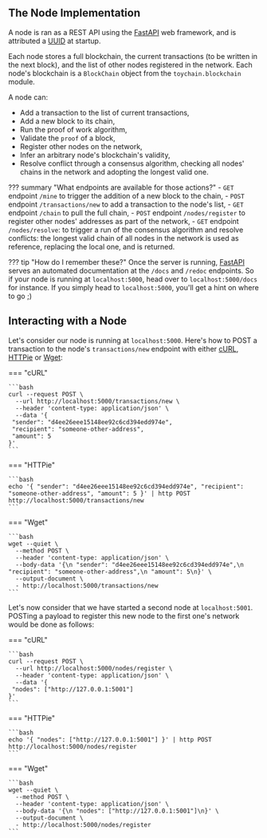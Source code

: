 ## The Node Implementation

A node is ran as a REST API using the [FastAPI] web framework, and is attributed a [UUID][uuid] at startup.

Each node stores a full blockchain, the current transactions (to be written in the next block), and the list of other nodes registered in the network.
Each node's blockchain is a `BlockChain` object from the `toychain.blockchain` module.

A node can:

- Add a transaction to the list of current transactions,
- Add a new block to its chain,
- Run the proof of work algorithm,
- Validate the `proof` of a block,
- Register other nodes on the network,
- Infer an arbitrary node's blockchain's validity,
- Resolve conflict through a consensus algorithm, checking all nodes' chains in the network and adopting the longest valid one.

??? summary "What endpoints are available for those actions?"
    - `GET` endpoint `/mine` to trigger the addition of a new block to the chain,
    - `POST` endpoint `/transactions/new` to add a transaction to the node's list,
    - `GET` endpoint `/chain` to pull the full chain,
    - `POST` endpoint `/nodes/register` to register other nodes' addresses as part of the network,
    - `GET` endpoint `/nodes/resolve`: to trigger a run of the consensus algorithm and resolve conflicts: the longest valid chain of all nodes in the network is used as reference, replacing the local one, and is returned.

??? tip "How do I remember these?"
    Once the server is running, [FastAPI][fastapi] serves an automated documentation at the `/docs` and `/redoc` endpoints.
    So if your node is running at `localhost:5000`, head over to `localhost:5000/docs` for instance. If you
    simply head to `localhost:5000`, you'll get a hint on where to go ;)

## Interacting with a Node

Let's consider our node is running at `localhost:5000`.
Here's how to POST a transaction to the node's `transactions/new` endpoint with either [cURL], [HTTPie] or [Wget]:

=== "cURL"
    
    ```bash
    curl --request POST \
      --url http://localhost:5000/transactions/new \
      --header 'content-type: application/json' \
      --data '{
     "sender": "d4ee26eee15148ee92c6cd394edd974e",
     "recipient": "someone-other-address",
     "amount": 5
    }'
    ```

=== "HTTPie"
    
    ```bash
    echo '{ "sender": "d4ee26eee15148ee92c6cd394edd974e", "recipient": "someone-other-address", "amount": 5 }' | http POST http://localhost:5000/transactions/new
    ```

=== "Wget"
    
    ```bash
    wget --quiet \
      --method POST \
      --header 'content-type: application/json' \
      --body-data '{\n "sender": "d4ee26eee15148ee92c6cd394edd974e",\n "recipient": "someone-other-address",\n "amount": 5\n}' \
      --output-document \
      - http://localhost:5000/transactions/new
    ```

Let's now consider that we have started a second node at `localhost:5001`.
POSTing a payload to register this new node to the first one's network would be done as follows:

=== "cURL"
    
    ```bash
    curl --request POST \
      --url http://localhost:5000/nodes/register \
      --header 'content-type: application/json' \
      --data '{
     "nodes": ["http://127.0.0.1:5001"]
    }'
    ```

=== "HTTPie"
    
    ```bash
    echo '{ "nodes": ["http://127.0.0.1:5001"] }' | http POST http://localhost:5000/nodes/register
    ```
    
=== "Wget"

    ```bash
    wget --quiet \
      --method POST \
      --header 'content-type: application/json' \
      --body-data '{\n "nodes": ["http://127.0.0.1:5001"]\n}' \
      --output-document \
      - http://localhost:5000/nodes/register
    ```

[cURL]: https://curl.haxx.se/
[FastAPI]: https://fastapi.tiangolo.com/
[HTTPie]: https://httpie.org/
[uuid]: https://en.wikipedia.org/wiki/Universally_unique_identifier
[Wget]: https://www.gnu.org/software/wget/